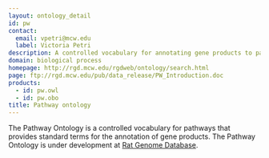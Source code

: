 ```yaml
---
layout: ontology_detail
id: pw
contact: 
  email: vpetri@mcw.edu
  label: Victoria Petri
description: A controlled vocabulary for annotating gene products to pathways.
domain: biological process
homepage: http://rgd.mcw.edu/rgdweb/ontology/search.html
page: ftp://rgd.mcw.edu/pub/data_release/PW_Introduction.doc
products: 
  - id: pw.owl
  - id: pw.obo
title: Pathway ontology
---
```


The Pathway Ontology is a controlled vocabulary for pathways that provides standard terms for the annotation of gene products. The Pathway Ontology is under development at <a href="http://rgd.mcw.edu">Rat Genome Database</a>.
